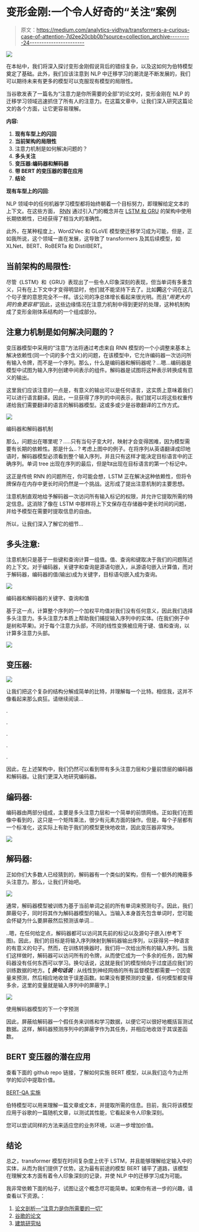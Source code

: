 # 变形金刚:一个令人好奇的“关注”案例

> 原文：<https://medium.com/analytics-vidhya/transformers-a-curious-case-of-attention-7d2ee20cbb0b?source=collection_archive---------24----------------------->

![](img/37057c70947a11482254ce5c9998482c.png)

在本帖中，我们将深入探讨变形金刚假说背后的错综复杂，以及这如何为伯特模型奠定了基础。此外，我们应该注意到 NLP 中迁移学习的潮流是不断发展的，我们可以期待未来有更多的模型可以克服现有模型的局限性。

当谷歌发表了一篇名为“注意力是你所需要的全部”的论文时，变形金刚在 NLP 的迁移学习领域迅速抓住了所有人的注意力。在这篇文章中，让我们深入研究这篇论文的各个方面，让它更容易理解。

**内容:**

1.  **现有车型上的闪回**
2.  **当前架构的局限性**
3.  注意力机制是如何解决问题的？
4.  **多头关注**
5.  **变压器:编码器和解码器**
6.  **带 BERT 的变压器的潜在应用**
7.  **结论**

**现有车型上的闪回**:

NLP 领域中的任何机器学习模型都将始终朝着一个目标努力，即理解给定文本的上下文。在这些方面， [RNN](/analytics-vidhya/i-strongly-recommend-to-first-know-how-rnn-algorithm-works-to-get-along-with-this-post-of-gated-9b4bf4f0ced2) 通过引入门的概念并在 [LSTM 和 GRU](/analytics-vidhya/lstm-and-gru-a-step-further-into-the-world-of-gated-rnns-99d07dac6b91) 的架构中使用长期依赖性，已经获得了相当大的准确性。

此外，在某种程度上，Word2Vec 和 GLoVE 模型使迁移学习成为可能，但是，正如我所说，这个领域一直在发展，这导致了 transformers 及其后续模型，如 XLNet、BERT、RoBERTa 和 DistilBERT。

## **当前架构的局限性**:

尽管《LSTM》和《GRU》表现出了一些令人印象深刻的表现，但当单词有多重含义，只有在上下文中才变得明显时，他们就不能坚持下去了。比如**网**这个词在这几个句子里的意思完全不一样。该公司的净总体增长看起来很光明。而且“*用更大的网钓鱼更容易*”因此，这些边缘情况在注意力机制中得到更好的处理，这种机制构成了变形金刚体系结构的一个组成部分。

## 注意力机制是如何解决问题的？

变压器模型中采用的“注意”方法将通过考虑来自 RNN 模型的一个小调整来基本上解决依赖性(同一个词的多个含义)的问题，在该模型中，它允许编码器一次访问所有输入令牌，而不是一个序列。那么，什么是编码器和解码器呢？…嗯…编码器是模型中试图为输入序列创建中间表示的组件。解码器是试图将这种表示转换成有意义的输出。

这里我们应该注意的一点是，有意义的输出可以是任何语言，这实质上意味着我们可以进行语言翻译。因此，一旦获得了序列的中间表示，我们就可以将这些权重传递给我们需要翻译的语言的解码器模型。这或多或少是谷歌翻译的工作方式。

![](img/07a7c8baf7948e6d2af5560a9bde39bf.png)

编码器和解码器机制

那么，问题出在哪里呢？…..只有当句子变大时，映射才会变得困难，因为模型需要有长期的依赖性。那是什么..？考虑上图中的例子。在将序列从英语翻译成印地语时，解码器模型必须看到整个输入序列，并且只有这样才能决定目标语言中的正确序列。单词 tree 出现在序列的最后，但是पेड़出现在目标语言的第一个标记中。

这正是传统 RNN 的问题所在，你可能会想，LSTM 正在解决这种依赖性，但将令牌保存在内存中更长时间仍然是一个挑战。这形成了提出注意机制的主要思想。

注意机制直观地给予解码器一次访问所有输入标记的权限，并允许它提取所需的特定信息。这消除了像在 LSTM 中那样将上下文保存在存储器中更长时间的问题，并给予模型在需要时提取信息的自由。

所以，让我们深入了解它的细节…

## **多头注意:**

注意机制只是基于一些键和查询计算一组值。值、查询和键取决于我们的问题陈述的上下文。对于编码器，关键字和查询是源语句嵌入，从源语句嵌入计算值，而对于解码器，编码器的值(输出)成为关键字，目标语句嵌入成为查询。

![](img/d74c00ae882ce9def7a7cf0be539adb5.png)

编码器和解码器的关键字、查询和值

基于这一点，计算整个序列的一个加权平均值对我们没有任何意义，因此我们选择多头注意力。多头注意力本质上帮助我们捕捉输入序列中的实体。(在我们例子中是树和苹果)。对于每个注意力头部，不同的线性变换被应用于键、值和查询，以计算多注意力头部。

![](img/16b0dd5cbfdef5a379a40cf00847f448.png)

## 变压器:

![](img/c356b53ebfe623b6ddd4e88f17ef70ca.png)

让我们把这个复杂的结构分解成简单的比特，并理解每一个比特。相信我，这并不像看起来那么疯狂。请继续阅读…

.

.

.

.

.

因此，在上述架构中，我们仍然可以看到带有多头注意力层和少量前馈层的编码器和解码器。让我们更深入地研究编码器。

## 编码器:

编码器由两部分组成，主要是多头注意力层和一个简单的前馈网络。正如我们在图像中看到的，这只是一个矩阵乘法，很少有元素方面的操作。但是，每个子层都有一个标准化，这实际上有助于我们的模型更快地收敛，因此变压器非常快。

![](img/9ffe49e283154c955aca8b92810ab414.png)

## 解码器:

正如你们大多数人已经猜到的，解码器有一个类似的架构，但有一个额外的掩蔽多头注意力。那么，让我们开始吧。

![](img/9e39c8fcca21a47d856186def0e7f420.png)

通常，解码器模型被训练为基于当前单词之前的所有单词来预测句子。因此，我们屏蔽句子，同时将其作为解码器模型的输入。当输入本身首先包含单词时，您可能会怀疑为什么要屏蔽然后预测该单词…

..嗯，在任何给定点，解码器都可以访问其先前的标记以及源句子嵌入(参考下图)。因此，我们的目标是将输入序列映射到解码器输出序列，以获得另一种语言的有意义的句子。然而，在训练转换器时，我们将一次给出所有的输入序列。当我们这样做时，解码器可以访问所有的令牌，从而使它成为一个多余的任务，因为解码器没有任何东西可以学习。换句话说，这就是我们的模型倾向于过度适应我们的训练数据的地方。【 ***换句话说*** *:* 从线性到神经网络的所有监督模型都需要一个因变量来预测，然后相应地收敛于误差函数。如果没有要预测的变量，任何模型都变得多余，这里的变量就是输入序列中的屏蔽字。]

![](img/bf72a4eadd1288fb8495dea3d5e52958.png)

使用解码器模型的下一个字预测

因此，屏蔽给解码器一个假任务来训练和学习数据，以便它可以很好地概括盲测试数据。这样，解码器预测序列中的屏蔽字作为其任务，并相应地收敛于其误差函数。

## BERT 变压器的潜在应用

查看下面的 github repo 链接，了解如何实施 BERT 模型，以从我们迄今为止所学的知识中提取价值。

[BERT-QA 实施](https://github.com/abhishekperambai/BERT/tree/62933d9e0a7228ac5297d1c539799c71346fcc22)

伯特模型可以用来理解一篇文章或文本，并提取所需的信息。目前，我只将该模型应用于谷歌的一篇随机文章，以测试其性能，它看起来令人印象深刻。

您可以尝试同样的方法来适应您的业务环境，以进一步增加价值。

## 结论

总之，transformer 模型在时间复杂度上优于 LSTM，并且能够理解给定输入中的实体，从而为我们提供了优势。这为最有前途的模型 BERT 铺平了道路，该模型在理解文本方面有着令人印象深刻的记录，并使 NLP 中的迁移学习成为可能。

我非常依赖下面的帖子，试图让这个概念尽可能简单。如果你有进一步的兴趣，请查看以下资源。：

1.  [论文剖析—“注意力是你所需要的一切”](https://mlexplained.com/2017/12/29/attention-is-all-you-need-explained/)
2.  [谷歌的论文](https://arxiv.org/abs/1706.03762)
3.  [建筑研究帖](https://ai.googleblog.com/2017/08/transformer-novel-neural-network.html)
